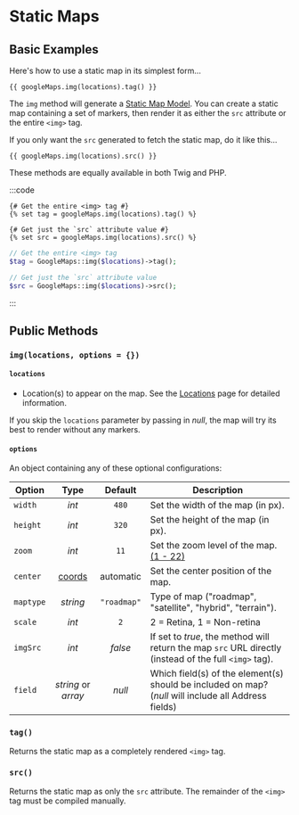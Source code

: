 # Static Maps

## Basic Examples

Here's how to use a static map in its simplest form...

```twig
{{ googleMaps.img(locations).tag() }}
```

The `img` method will generate a [Static Map Model](/models/static-map-model/). You can create a static map containing a set of markers, then render it as either the `src` attribute or the entire `<img>` tag.

If you only want the `src` generated to fetch the static map, do it like this...

```twig
{{ googleMaps.img(locations).src() }}
```

These methods are equally available in both Twig and PHP.

:::code
```twig
{# Get the entire <img> tag #}
{% set tag = googleMaps.img(locations).tag() %}

{# Get just the `src` attribute value #}
{% set src = googleMaps.img(locations).src() %}
```
```php
// Get the entire <img> tag
$tag = GoogleMaps::img($locations)->tag();

// Get just the `src` attribute value
$src = GoogleMaps::img($locations)->src();
```
:::

## Public Methods

### `img(locations, options = {})`

#### `locations`

 - Location(s) to appear on the map. See the [Locations](/dynamic-maps/locations/) page for detailed information.
 
If you skip the `locations` parameter by passing in _null_, the map will try its best to render without any markers.
 
#### `options`

An object containing any of these optional configurations:

| Option    | Type                | Default     | Description |
|-----------|:-------------------:|:-----------:|-------------|
| `width`   | _int_               | `480`       | Set the width of the map (in px). |
| `height`  | _int_               | `320`       | Set the height of the map (in px). |
| `zoom`    | _int_               | `11`        | Set the zoom level of the map. [(1 - 22)](https://stackoverflow.com/a/32407072/3467557) |
| `center`  | [coords](/models/coordinates/) | automatic   | Set the center position of the map. |
| `maptype` | _string_            | `"roadmap"` | Type of map ("roadmap", "satellite", "hybrid", "terrain"). |
| `scale`   | _int_               | `2`         | 2 = Retina, 1 = Non-retina |
| `imgSrc`  | _int_               | _false_     | If set to _true_, the method will return the map `src` URL directly (instead of the full `<img>` tag). |
| `field`   | _string_ or _array_ | _null_      | Which field(s) of the element(s) should be included on map? (_null_ will include all Address fields) |

### `tag()`

Returns the static map as a completely rendered `<img>` tag.

### `src()`

Returns the static map as only the `src` attribute. The remainder of the `<img>` tag must be compiled manually.
